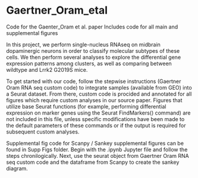 # Gaertner_Oram_etal
Code for the Gaenter_Oram et al. paper 
Includes code for all main and supplemental figures

In this project, we perform single-nucleus RNAseq on midbrain dopaminergic neurons in order to classify molecular subtypes of these cells. We then perform several analyses to explore the differential gene expression patterns among clusters, as well as comparing between wildtype and Lrrk2 G2019S mice. 

To get started with our code, follow the stepwise instructions (Gaertner Oram RNA seq custom code) to integrate samples (available from GEO) into a Seurat dataset. From there, custom code is procided and annotated for all figures which require custom analyses in our source paper. Figures that utilize base Seurat functions (for example, performing differential expression on marker genes using the Seurat FindMarkers() command) are not included in this file, unless specific modifications have been made to the default parameters of these commands or if the output is required for subsequent custom analyses.


Supplemental fig code for Scanpy / Sankey supplemental figures can be found in Supp Figs folder.
Begin with the .ipynb Jupyter file and follow the steps chronilogically. 
Next, use the seurat object from Gaertner Oram RNA seq custom code and the dataframe from Scanpy to create the sankey diagram. 

